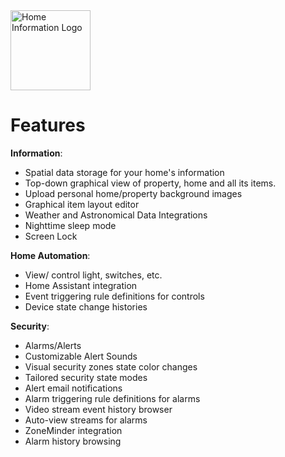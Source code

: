 <img src="../../src/hi/static/img/hi-logo-w-tagline-197x96.png" alt="Home Information Logo" width="128">

# Features

**Information**:
- Spatial data storage for your home's information
- Top-down graphical view of property, home and all its items.
- Upload personal home/property background images
- Graphical item layout editor
- Weather and Astronomical Data Integrations
- Nighttime sleep mode
- Screen Lock

**Home Automation**:
- View/ control light, switches, etc.
- Home Assistant integration
- Event triggering rule definitions for controls
- Device state change histories

**Security**:
- Alarms/Alerts
- Customizable Alert Sounds
- Visual security zones state color changes
- Tailored security state modes
- Alert email notifications
- Alarm triggering rule definitions for alarms
- Video stream event history browser
- Auto-view streams for alarms
- ZoneMinder integration
- Alarm history browsing
